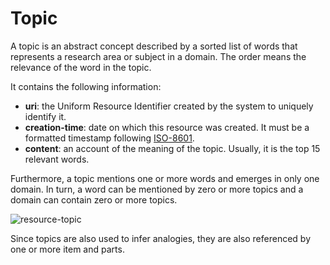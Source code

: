 # Topic

A topic is an abstract concept described by a sorted list of words that represents a research area or subject in a domain. The order means the relevance of the word in the topic. 

It contains the following information: 
* **uri**: the Uniform Resource Identifier created by the system to uniquely identify it. 
* **creation-time**:  date  on  which  this  resource  was  created.  It  must  be  a  formatted  timestamp  following [ISO-8601](http://www.iso.org/iso/home/standards/iso8601.htm). 
* **content**: an account of the meaning of the topic. Usually, it is the top 15 relevant words. 

Furthermore, a topic mentions one or more words and emerges in only one domain. In turn, a word can be mentioned by zero or more topics and a domain can contain zero or more topics.

![resource-topic](https://dl.dropboxusercontent.com/u/299257/librairy/figures/resource-topic.png)

Since topics are also used to infer analogies, they are also referenced by one or more 
item and parts. 
